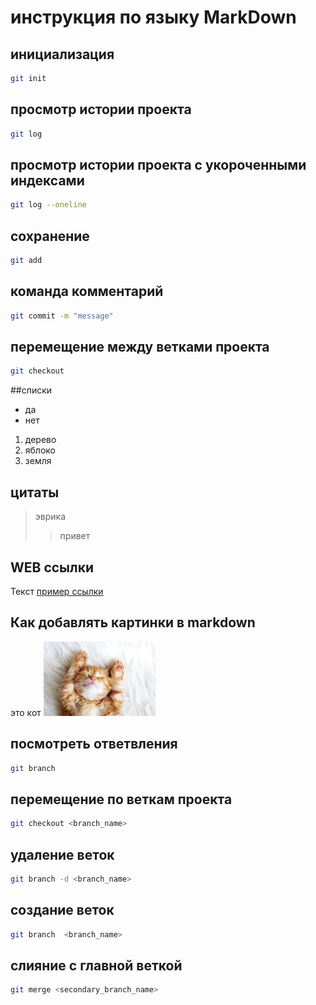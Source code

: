# инструкция по языку MarkDown
## инициализация

```sh
git init
```
## просмотр истории проекта

```sh
git log
```

## просмотр истории проекта с укороченными индексами
```sh
git log --oneline
```
## сохранение
```sh
git add
```
## команда комментарий
```sh
git commit -m "message"
```

## перемещение между ветками проекта

```sh
git checkout
```
##списки
* да
* нет
1. дерево
2. яблоко
3. земля

## цитаты
> эврика
>> привет

## WEB ссылки
Текст [пример ссылки](https://mail.ru/)

## Как добавлять картинки в markdown
это кот
![кот](cat.jpg)

## посмотреть ответвления
```sh
git branch
```

## перемещение по веткам проекта
```sh
git checkout <branch_name>
```
##  удаление веток
```sh
git branch -d <branch_name>
```
##  создание веток
```sh
git branch  <branch_name>
```
##  слияние с главной веткой
```sh
git merge <secondary_branch_name>
```

